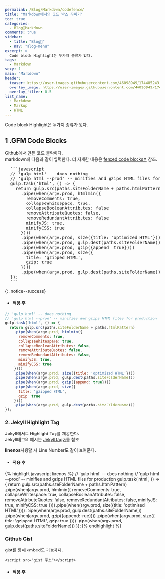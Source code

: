 ```yaml
---
permalink: /Blog/Markdown/codefence/
title: "Markdown에서의 코드 박스 꾸미기"
toc: true
categories:
  - Blog🐨Markdown
comments: true
sidebar:
  - title: "Blog🐨"
  - nav: "Blog-menu"
excerpt: >
  Code block Highlight은 두가지 종류가 있다.
tags:
  - Markdown
sexy: 1
main: "Markdown"
header:
  teaser: https://user-images.githubusercontent.com/46098949/174485243-12cc0944-71a2-407c-a865-4a3da55d28f8.png
  overlay_image: https://user-images.githubusercontent.com/46098949/174485243-12cc0944-71a2-407c-a865-4a3da55d28f8.png
  overlay_filter: 0.5
list_name:
  - Markdown
  - Markup
  - HTML
---
```


Code block Highlight은 두가지 종류가 있다.

## 1 .GFM Code Blocks

Github에서 만든 코드 블락이다.  
markdown에 다음과 같이 입력한다. 더 자세한 내용은 [fenced code blocks↗️](https://help.github.com/articles/creating-and-highlighting-code-blocks/) 참조.
<pre>
  ```javascript
  // 'gulp html' -- does nothing
  // 'gulp html --prod' -- minifies and gzips HTML files for production
  gulp.task('html', () => {
    return gulp.src(paths.siteFolderName + paths.htmlPattern)
      .pipe(when(argv.prod, htmlmin({
        removeComments: true,
        collapseWhitespace: true,
        collapseBooleanAttributes: false,
        removeAttributeQuotes: false,
        removeRedundantAttributes: false,
        minifyJS: true,
        minifyCSS: true
      })))
      .pipe(when(argv.prod, size({title: 'optimized HTML'})))
      .pipe(when(argv.prod, gulp.dest(paths.siteFolderName)))
      .pipe(when(argv.prod, gzip({append: true})))
      .pipe(when(argv.prod, size({
        title: 'gzipped HTML',
        gzip: true
      })))
      .pipe(when(argv.prod, gulp.dest(paths.siteFolderName)))
  });
  ```
</pre>{: .notice--success}

- #### 적용 후
```javascript
// 'gulp html' -- does nothing
// 'gulp html --prod' -- minifies and gzips HTML files for production
gulp.task('html', () => {
  return gulp.src(paths.siteFolderName + paths.htmlPattern)
    .pipe(when(argv.prod, htmlmin({
      removeComments: true,
      collapseWhitespace: true,
      collapseBooleanAttributes: false,
      removeAttributeQuotes: false,
      removeRedundantAttributes: false,
      minifyJS: true,
      minifyCSS: true
    })))
    .pipe(when(argv.prod, size({title: 'optimized HTML'})))
    .pipe(when(argv.prod, gulp.dest(paths.siteFolderName)))
    .pipe(when(argv.prod, gzip({append: true})))
    .pipe(when(argv.prod, size({
      title: 'gzipped HTML',
      gzip: true
    })))
    .pipe(when(argv.prod, gulp.dest(paths.siteFolderName)))
});
```


### 2. Jekyll Highlight Tag

Jekyll에서도 Highlight Tag를 제공한다.  
Jekyll태그의 예시는 [Jekyll tag↗️](https://jekyllrb.com/docs/templates/#code-snippet-highlighting)를 참조

**linenos**사용할 시 Line Number도 같이 보여준다.

- #### 적용 후

{% highlight javascript linenos %}
// 'gulp html' -- does nothing
// 'gulp html --prod' -- minifies and gzips HTML files for production
gulp.task('html', () => {
  return gulp.src(paths.siteFolderName + paths.htmlPattern)
    .pipe(when(argv.prod, htmlmin({
      removeComments: true,
      collapseWhitespace: true,
      collapseBooleanAttributes: false,
      removeAttributeQuotes: false,
      removeRedundantAttributes: false,
      minifyJS: true,
      minifyCSS: true
    })))
    .pipe(when(argv.prod, size({title: 'optimized HTML'})))
    .pipe(when(argv.prod, gulp.dest(paths.siteFolderName)))
    .pipe(when(argv.prod, gzip({append: true})))
    .pipe(when(argv.prod, size({
      title: 'gzipped HTML',
      gzip: true
    })))
    .pipe(when(argv.prod, gulp.dest(paths.siteFolderName)))
});
{% endhighlight %}

### Github Gist

gist를 통해 embed도 가능하다. 
```
<script src="gist 주소"></script>
```

- #### 적용 후

<script src="https://gist.github.com/mmistakes/77c68fbb07731a456805a7b473f47841.js"></script>
